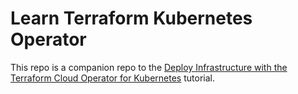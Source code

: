 # Learn Terraform Kubernetes Operator

This repo is a companion repo to the [Deploy Infrastructure with the Terraform Cloud Operator for Kubernetes](https://developer.hashicorp.com/terraform/tutorials/kubernetes/kubernetes-operator) tutorial.
